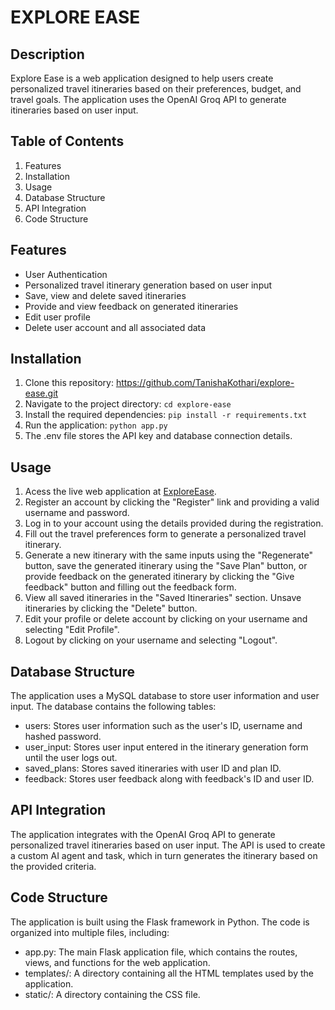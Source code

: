 # EXPLORE EASE

## Description
Explore Ease is a web application designed to help users create personalized travel itineraries based on their preferences, budget, and travel goals. The application uses the OpenAI Groq API to generate itineraries based on user input.

## Table of Contents
1. Features
2. Installation
3. Usage
4. Database Structure
5. API Integration
6. Code Structure

## Features
- User Authentication
- Personalized travel itinerary generation based on user input
- Save, view and delete saved itineraries
- Provide and view feedback on generated itineraries
- Edit user profile
- Delete user account and all associated data

## Installation
1. Clone this repository: https://github.com/TanishaKothari/explore-ease.git
2. Navigate to the project directory: `cd explore-ease`
3. Install the required dependencies: `pip install -r requirements.txt`
4. Run the application: `python app.py`
5. The .env file stores the API key and database connection details.

## Usage
1. Acess the live web application at [ExploreEase](https://exploreease-4cf23960f067.herokuapp.com/).
2. Register an account by clicking the "Register" link and providing a valid username and password.
3. Log in to your account using the details provided during the registration.
4. Fill out the travel preferences form to generate a personalized travel itinerary.
5. Generate a new itinerary with the same inputs using the "Regenerate" button, save the generated itinerary using the "Save Plan" button, or provide feedback on the generated itinerary by clicking the "Give feedback" button and filling out the feedback form.
6. View all saved itineraries in the "Saved Itineraries" section. Unsave itineraries by clicking the "Delete" button.
7. Edit your profile or delete account by clicking on your username and selecting "Edit Profile".
8. Logout by clicking on your username and selecting "Logout".

## Database Structure
The application uses a MySQL database to store user information and user input. The database contains the following tables:
- users: Stores user information such as the user's ID, username and hashed password.
- user_input: Stores user input entered in the itinerary generation form until the user logs out.
- saved_plans: Stores saved itineraries with user ID and plan ID.
- feedback: Stores user feedback along with feedback's ID and user ID.

## API Integration
The application integrates with the OpenAI Groq API to generate personalized travel itineraries based on user input. The API is used to create a custom AI agent and task, which in turn generates the itinerary based on the provided criteria.

## Code Structure
The application is built using the Flask framework in Python. The code is organized into multiple files, including:
- app.py: The main Flask application file, which contains the routes, views, and functions for the web application.
- templates/: A directory containing all the HTML templates used by the application.
- static/: A directory containing the CSS file.
